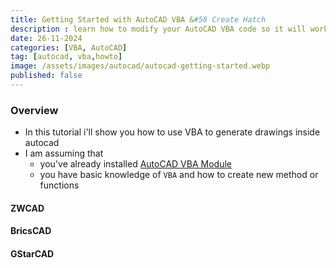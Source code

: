 ```yaml
---
title: Getting Started with AutoCAD VBA &#58 Create Hatch
description : learn how to modify your AutoCAD VBA code so it will work on ZWCAD, BricsCAD or GStarCAD
date: 26-11-2024
categories: [VBA, AutoCAD]
tag: [autocad, vba,howto]
image: /assets/images/autocad/autocad-getting-started.webp
published: false
---
```


### Overview
- In this tutorial i'll show you how to use VBA to generate drawings inside autocad
- I am assuming that 
  - you've already installed [AutoCAD VBA Module](https://www.autodesk.com/support/technical/article/caas/tsarticles/ts/3kxk0RyvfWTfSfAIrcmsLQ.html)
  - you have basic knowledge of `VBA` and how to create new method or functions

 
#### ZWCAD

#### BricsCAD

#### GStarCAD




